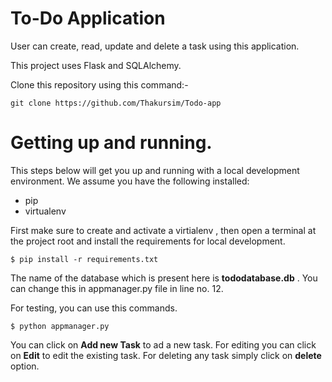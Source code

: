 # To-Do Application


User can create, read, update and delete a task using this application. 

This project uses Flask and SQLAlchemy.

Clone this repository using this command:-

   `git clone https://github.com/Thakursim/Todo-app`

# Getting up and running.

This steps below will get you up and running with a local development environment. We assume you have the following installed:

  - pip
  - virtualenv

First make sure to create and activate a virtialenv , then open a terminal at the project root and install the requirements for local development.

    $ pip install -r requirements.txt 

The name of the database which is present here is **tododatabase.db** . You can change this in appmanager.py file in line no. 12.

For testing, you can use this commands.

    $ python appmanager.py 
	
You can click on **Add new Task** to ad a new task.
For editing you can click on **Edit** to edit the existing task. 
For deleting any task simply click on **delete** option. 
	


